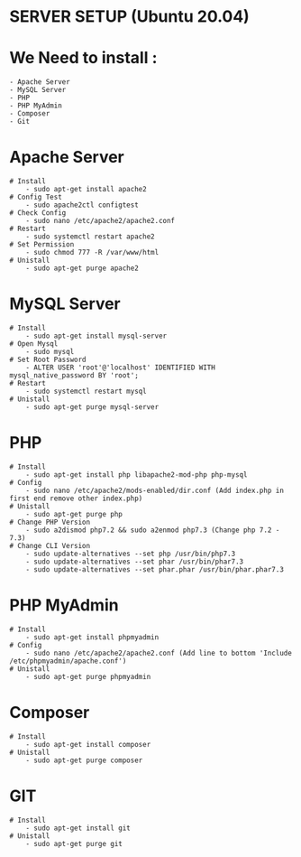 **SERVER SETUP (Ubuntu 20.04)**
===============================
# We Need to install :
	- Apache Server
	- MySQL Server
	- PHP
	- PHP MyAdmin
	- Composer
	- Git

# Apache Server
	# Install
		- sudo apt-get install apache2
	# Config Test
		- sudo apache2ctl configtest
	# Check Config
		- sudo nano /etc/apache2/apache2.conf
	# Restart
		- sudo systemctl restart apache2
	# Set Permission
		- sudo chmod 777 -R /var/www/html
	# Unistall
		- sudo apt-get purge apache2

# MySQL Server
	# Install
		- sudo apt-get install mysql-server
	# Open Mysql
		- sudo mysql
	# Set Root Password
		- ALTER USER 'root'@'localhost' IDENTIFIED WITH mysql_native_password BY 'root';
	# Restart
		- sudo systemctl restart mysql
	# Unistall
		- sudo apt-get purge mysql-server

# PHP
	# Install
		- sudo apt-get install php libapache2-mod-php php-mysql
	# Config
		- sudo nano /etc/apache2/mods-enabled/dir.conf (Add index.php in first end remove other index.php)
	# Unistall
		- sudo apt-get purge php
	# Change PHP Version
		- sudo a2dismod php7.2 && sudo a2enmod php7.3 (Change php 7.2 - 7.3)
	# Change CLI Version
		- sudo update-alternatives --set php /usr/bin/php7.3
		- sudo update-alternatives --set phar /usr/bin/phar7.3
		- sudo update-alternatives --set phar.phar /usr/bin/phar.phar7.3

# PHP MyAdmin
	# Install
		- sudo apt-get install phpmyadmin
	# Config
		- sudo nano /etc/apache2/apache2.conf (Add line to bottom 'Include /etc/phpmyadmin/apache.conf')
	# Unistall
		- sudo apt-get purge phpmyadmin

# Composer
	# Install
		- sudo apt-get install composer
	# Unistall
		- sudo apt-get purge composer

# GIT
	# Install
		- sudo apt-get install git
	# Unistall
		- sudo apt-get purge git
